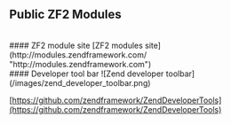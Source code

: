 ## Public ZF2 Modules

<br />
#### ZF2 module site <!-- .element class="left fragment" -->
[ZF2 modules site](http://modules.zendframework.com/ "http://modules.zendframework.com") <!-- .element: class="fragment" -->

<br />
#### Developer tool bar <!-- .element class="left fragment" -->
![Zend developer toolbar](/images/zend_developer_toolbar.png) <!-- .element class="fragment" -->

[https://github.com/zendframework/ZendDeveloperTools](https://github.com/zendframework/ZendDeveloperTools) <!-- .element class="fragment" -->